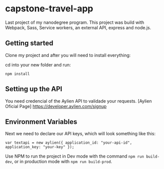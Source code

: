 # capstone-travel-app

Last project of my nanodegree program. This project was build with Webpack, Sass, Service workers, an external API, express and node.js.

## Getting started

Clone my project and after you will need to install everything:

cd into your new folder and run:

`npm install`

## Setting up the API

You need credencial of the Aylien API to validade your requests. [Aylien Oficial Page] https://developer.aylien.com/signup

## Environment Variables

Next we need to declare our API keys, which will look something like this:

`var textapi = new aylien({ application_id: "your-api-id", application_key: "your-key" });`

Use NPM to run the project in Dev mode with the command `npm run build-dev`, or in production mode with `npm run build-prod`.
